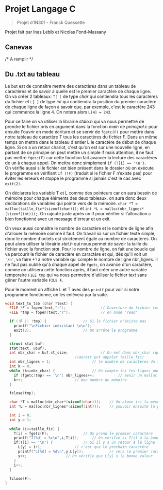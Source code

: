 # Projet Langage C

> Projet d'IN301 - Franck Quessette
>

Projet fait par Ines Lebib et Nicolas Fond-Massany

## Canevas 

/* A remplir */

## Du .txt au tableau

Le but est de connaître mettre des caractères dans un tableau de caractères et de savoir à quelle est le premier caractère de chaque ligne.
On va créer 2 tableaux: ```T[ ]``` de type *char* qui contiendra tous les caractères du fichier et ```L[ ]``` de type *int* qui contiendra la position du premier caractère de chaque ligne de façon à savoir que, par exemple, c'est le caractère 243 qui commence la ligne 4. On notera alors `L[4] = 243`.

Pour ce faire on va utiliser la librairie *stdio.h* qui va nous permettre de prendre le fichier pris en argument dans la fonction *main* de *principal.c* pour ensuite l'ouvrir en mode écriture et se servir de ``fgetc(F)`` pour mettre dans notre tableau de caractère T tous les caractères du fichier F. Dans un même temps on mettra dans le tableau d'entier L le caractère de début de chaque ligne. Si on a un retour chariot, c'est qu'on est sur une nouvelle ligne, en partant de ce principe on peut mettre un simple if mais attention, il ne faut pas mettre `fgetc(F)` car cette fonction fait avancer la lecture des caractères de un à chaque appel. On mettra donc simplement `if (T[i] == '\n')`.  
On vérifie aussi si le fichier est bien présent dans le dossier où on exécute le programme en vérifiant `if (!F)` (traduit si le fichier F n’existe pas) pour éviter les erreurs et stoppé le programme si jamais c'est le cas avec `exit(2)`.

On déclarera les variable T et L comme des pointeurs car on aura besoin de mémoire pour chaque éléments des deux tableaux. on aura donc deux déclarations de variables qui pointe vers de la mémoire. `char *T = malloc(taille_fic*(sizeof(char)));` et  `int *L = malloc(nbr_lignes*(sizeof(int)));`. On rajoute juste après un if pour vérifier si l'allocation a bien fonctionné avec un message d'erreur et un exit.

On veux aussi connaître le nombre de caractère et le nombre de ligne afin d'allouer la mémoire comme il faut. On travail ici sur un fichier texte simple, donc le nombre d'octets est strictement égale au nombre de caractères. On peut alors utiliser la librairie *stat.h* qui nous permet de savoir la taille du fichier avec la fonction *stat*. Pour le nombre de ligne, on fait une boucle qui va parcourir le fichier de caractère en caractère et qui, dès qu'il voit un `'/n'`, va faire +1 à notre variable qui compte le nombre de ligne nbr_lignes. Il ne faut pas oublié qu'à chaque appel de `fgetc`, on avance d'un caractère, comme on utilisera cette fonction après, il faut créer une autre variable temporaire `FILE tmp` qui va nous permettre d'utiliser le fichier *text* sans gêner l'autre variable `FILE F`. 

Pour le moment on affiche L et T avec des `printf` pour voir si notre programme fonctionne, on les enlèvera par la suite. 

```c
void text_to_tab (char *text) {
  FILE *F = fopen(text,"r");				// Ouverture du fichier texte 
  FILE *tmp = fopen(text,"r");				// en mode "read"

  if (!F || !tmp) {					// Si le fichier n'éxiste pas
    printf("\nFichier inéxistant \n\n");
    exit(2);						// On arrête le programme  
  }											

  struct stat buf;
  stat(text, &buf);
  int nbr_char = buf.st_size;				// On met dans nbr_char (qu'on 
    							//aurait put appeler taille_fic)
  int nbr_lignes = 1;					// le nombre de caractères du texte
  int k = 0;
  while (k<=nbr_char) {					// On compte ici les lignes pour 
    if (fgetc(tmp) == '\n') nbr_lignes++;	        // avoir un malloc qui aloue le 
    k++;						// bon nombre de mémoire
  }

  fclose(tmp);

  char *T = malloc(nbr_char*(sizeof(char)));	// On aloue ici la mémoire pour 
  int *L = malloc(nbr_lignes*(sizeof(int)));	// pouvoir ensuite la pointer

  int i = 0;									 
  int y = 1;									 
												
  while (i<=taille_fic) {
    T[i] = fgetc(F);				// On prend le premier caractère
    printf("T[%d] = %c\n",i,T[i]);		// On vérifie si T[i] à la bonne valeur
    if(T[i] == '\n') {				// Si il y a un retour à la ligne 
      L[y] = i+1;				// c'est que le prochain caractère 
      printf("L[%d] = %d\n",y,L[y]);	        // sera le premier caractère de la ligne
      y++;					// On vérifie que L[y] à la bonne valeur
    }
    i++;
  }
    
  fclose(F);
}
```







